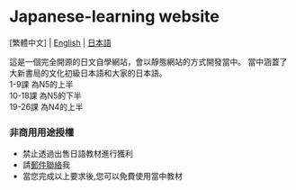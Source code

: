 # Japanese-learning website
[繁體中文] | [English](./README_en.md) | [日本語](./README_ja.md)

這是一個完全開源的日文自學網站，會以靜態網站的方式開發當中。
當中涵蓋了大新書局的文化初級日本語和大家的日本語。<br>
1-9課   為N5的上半  <br>
10-18課 為N5的下半  <br>
19-26課 為N4的上半  <br>

### 非商用用途授權
* 禁止透過出售日語教材進行獲利
* 請[郵件聯絡](mailto:whitelistna1@gmail.com)我
* 當您完成以上要求後,您可以免費使用當中教材
